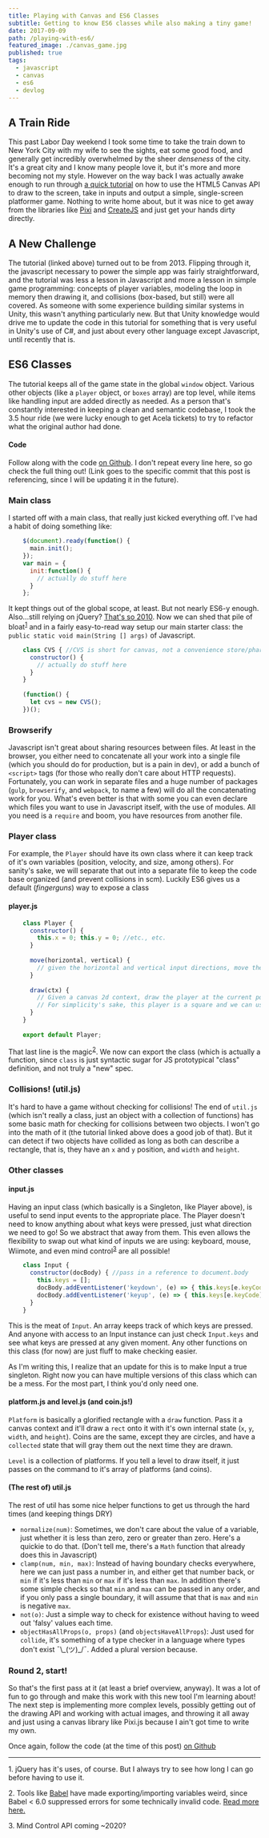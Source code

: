 ```yaml
---
title: Playing with Canvas and ES6 Classes
subtitle: Getting to know ES6 classes while also making a tiny game!
date: 2017-09-09
path: /playing-with-es6/
featured_image: ./canvas_game.jpg
published: true
tags:
  - javascript
  - canvas
  - es6
  - devlog
---
```


## A Train Ride

This past Labor Day weekend I took some time to take the train down to New York City with my wife to see the sights, eat some good food, and generally get incredibly overwhelmed by the sheer *denseness* of the city. It's a great city and I know many people love it, but it's more and more becoming not my style. However on the way back I was actually awake enough to run through [a quick tutorial][1] on how to use the HTML5 Canvas API to draw to the screen, take in inputs and output a simple, single-screen platformer game. Nothing to write home about, but it was nice to get away from the libraries like [Pixi][2] and [CreateJS][3] and just get your hands dirty directly.

## A New Challenge

The tutorial (linked above) turned out to be from 2013. Flipping through it, the javascript necessary to power the simple app was fairly straightforward, and the tutorial was less a lesson in Javascript and more a lesson in simple game programming: concepts of player variables, modeling the loop in memory then drawing it, and collisions (box-based, but still) were all covered. As someone with some experience building similar systems in Unity, this wasn't anything particularly new. But that Unity knowledge would drive me to update the code in this tutorial for something that is very useful in Unity's use of C#, and just about every other language except Javascript, until recently that is.

## ES6 Classes

The tutorial keeps all of the game state in the global `window` object. Various other objects (like a `player` object, or `boxes` array) are top level, while items like handling input are added directly as needed. As a person that's constantly interested in keeping a clean and semantic codebase, I took the 3.5 hour ride (we were lucky enough to get Acela tickets) to try to refactor what the original author had done.

#### Code

Follow along with the code [on Github][4]. I don't repeat every line here, so go check the full thing out! (Link goes to the specific commit that this post is referencing, since I will be updating it in the future).

### Main class

I started off with a main class, that really just kicked everything off. I've had a habit of doing something like:

```javascript
    $(document).ready(function() {
      main.init();
    });
    var main = {
      init:function() {
        // actually do stuff here
      }
    };
```    

It kept things out of the global scope, at least. But not nearly ES6-y enough. Also...still relying on jQuery? [That's so 2010][5]. Now we can shed that pile of bloat<sup><a href="#jquery-disclaimer">1</a></sup> and in a fairly easy-to-read way setup our main starter class: the `public static void main(String [] args)` of Javascript.

```javascript
    class CVS { //CVS is short for canvas, not a convenience store/pharmacy
      constructor() {
        // actually do stuff here
      }  
    }
    
    (function() {
      let cvs = new CVS();
    })();
```
    

### Browserify

Javascript isn't great about sharing resources between files. At least in the browser, you either need to concatenate all your work into a single file (which you should do for production, but is a pain in dev), or add a bunch of `<script>` tags (for those who really don't care about HTTP requests). Fortunately, you can work in separate files and a huge number of packages (`gulp`, `browserify`, and `webpack`, to name a few) will do all the concatenating work for you. What's even better is that with some you can even declare which files you want to use in Javascript itself, with the use of modules. All you need is a `require` and boom, you have resources from another file.

### Player class

For example, the `Player` should have its own class where it can keep track of it's own variables (position, velocity, and size, among others). For sanity's sake, we will separate that out into a separate file to keep the code base organized (and prevent collisions in scm). Luckily ES6 gives us a default (*fingerguns*) way to expose a class

#### player.js

```javascript
    class Player {
      constructor() {
        this.x = 0; this.y = 0; //etc., etc.
      }
    
      move(horizontal, vertical) {
        // given the horizontal and vertical input directions, move the player in this frame by updating this.x and this.y
      }
    
      draw(ctx) {
        // Given a canvas 2d context, draw the player at the current position (this.x, this.y). 
        // For simplicity's sake, this player is a square and we can use the canvas rect() function
      }
    }
    
    export default Player;
```
    

That last line is the magic<sup><a href="#es6imports">2</a></sup>. We now can export the class (which is actually a function, since `class` is just syntactic sugar for JS prototypical "class" definition, and not truly a "new" spec.

### Collisions! (util.js)

It's hard to have a game without checking for collisions! The end of `util.js` (which isn't really a class, just an object with a collection of functions) has some basic math for checking for collisions between two objects. I won't go into the math of it (the tutorial linked above does a good job of that). But it can detect if two objects have collided as long as both can describe a rectangle, that is, they have an `x` and `y` position, and `width` and `height`.

### Other classes

#### input.js

Having an input class (which basically is a Singleton, like Player above), is useful to send input events to the appropriate place. The Player doesn't need to know anything about what keys were pressed, just what direction we need to go! So we abstract that away from them. This even allows the flexibility to swap out what kind of inputs we are using: keyboard, mouse, Wiimote, and even mind control<sup><a href="#mind-control">3</a></sup> are all possible!

```javascript
    class Input {
      constructor(docBody) { //pass in a reference to document.body
        this.keys = [];
        docBody.addEventListener('keydown', (e) => { this.keys[e.keyCode] = true });
        docBody.addEventListener('keyup', (e) => { this.keys[e.keyCode] = false });
      }
    }
```
    

This is the meat of `Input`. An array keeps track of which keys are pressed. And anyone with access to an Input instance can just check `Input.keys` and see what keys are pressed at any given moment. Any other functions on this class (for now) are just fluff to make checking easier.

As I'm writing this, I realize that an update for this is to make Input a true singleton. Right now you can have multiple versions of this class which can be a mess. For the most part, I think you'd only need one.

#### platform.js and level.js (and coin.js!)

`Platform` is basically a glorified rectangle with a `draw` function. Pass it a canvas context and it'll draw a `rect` onto it with it's own internal state (`x`, `y`, `width`, and `height`). Coins are the same, except they are circles, and have a `collected` state that will gray them out the next time they are drawn.

`Level` is a collection of platforms. If you tell a level to draw itself, it just passes on the command to it's array of platforms (and coins).

#### (The rest of) util.js

The rest of util has some nice helper functions to get us through the hard times (and keeping things DRY)

*   `normalize(num)`: Sometimes, we don't care about the value of a variable, just whether it is less than zero, zero or greater than zero. Here's a quickie to do that. (Don't tell me, there's a `Math` function that already does this in Javascript)
*   `clamp(num, min, max)`: Instead of having boundary checks everywhere, here we can just pass a number in, and either get that number back, or `min` if it's less than `min` or `max` if it's less than `max`. In addition there's some simple checks so that `min` and `max` can be passed in any order, and if you only pass a single boundary, it will assume that that is `max` and `min` is negative `max`.
*   `not(o)`: Just a simple way to check for existence without having to weed out 'falsy' values each time.
*   `objectHasAllProps(o, props)` (and `objectsHaveAllProps`): Just used for `collide`, it's something of a type checker in a language where types don't exist ¯\\\_(ツ)_/¯. Added a plural version because.

### Round 2, start!

So that's the first pass at it (at least a brief overview, anyway). It was a lot of fun to go through and make this work with this new tool I'm learning about! The next step is implementing more complex levels, possibly getting out of the drawing API and working with actual images, and throwing it all away and just using a canvas library like Pixi.js because I ain't got time to write my own.

Once again, follow the code (at the time of this post) [on Github][4]

* * *

<a name="jquery-disclaimer">1.</a> jQuery has it's uses, of course. But I always try to see how long I can go before having to use it.

<a name="es6imports">2.</a> Tools like [Babel][6] have made exporting/importing variables weird, since Babel < 6.0 suppressed errors for some technically invalid code. [Read more here.][7]

<a name="mind-control">3.</a> Mind Control API coming ~2020?

 [1]: http://www.somethinghitme.com/2013/01/09/creating-a-canvas-platformer-tutorial-part-one/
 [2]: http://www.pixijs.com/
 [3]: http://createjs.com/
 [4]: https://github.com/washingtonsteven/js-canvas-platformer/tree/95927ec3ff837ff3128472370b3b9f7b48464341
 [5]: https://meta.stackoverflow.com/questions/335328/when-is-use-jquery-not-a-valid-answer-to-a-javascript-question
 [6]: https://babeljs.io/
 [7]: https://medium.com/@kentcdodds/misunderstanding-es6-modules-upgrading-babel-tears-and-a-solution-ad2d5ab93ce0